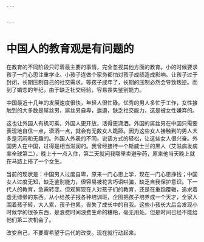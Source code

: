 ```yaml
---


---
```


# 中国人的教育观是有问题的

在教育的不同阶段只盯着最主要的事情，完全忽视其他方面的教育。小的时候要求孩子一门心思注重学业。小孩子连做个家务都怕对孩子成绩造成影响。让孩子过于封闭，长期压制自己的社交需求。等孩子成年了，长期的压制必然会导致叛逆。而到了婚恋的年纪，由于缺乏社交经验，容易丧失鉴别能力。

中国最近十几年的发展速度很快，年轻人很忙碌。优秀的男人多忙于工作，女性接触到的大多数是屌丝男，屌丝男自卑，邋遢，缺乏社交能力，这是被女性嫌弃的。

这也让外国人有机可乘，外国人更开放，活得更潇洒，外国的屌丝男在中国只需要表现地自信一点，潇洒一点，就会有无数女人跪舔。因为这些女人接触到的男人大多是沉闷和无趣的。外国人外表的不同，说话方式的轻松，让这些女人很兴奋。外国男人在中国，过得是相当滋润的。我曾经接待一个斯威士兰的黑人（艾滋病发病率全球第二），晚上十一点入住，第二天就问我哪里卖避孕药，原来他当天晚上就在马路上搭了一个女生。

当前的现状是：中国男人过度自卑，原来一门心思上学，现在一门心思挣钱；中国女人过度无知，缺乏鉴别能力，很容易被花言巧语哄骗，缺乏自我保护意识。下一代人的教育，急需转变。但观察现在人对孩子们的教育，还是在重蹈覆辙，追求着虚无缥缈的东西。从小给孩子报各种培训班，企图把孩子培养成一个天才，全家人围着孩子转，大人累，孩子也累，丧失了成长中的自我。这些小孩长大后会发现小时候学的很多东西，是浪费时间浪费生命的糟粕，毫无用处。但是时间已经不能给他们第二次机会了。

改变自己，不要寄希望于后代的改变。现在就行动起来。

